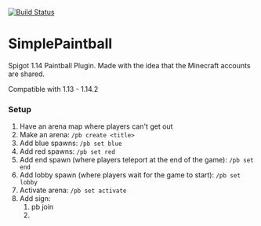 [![Build Status](https://travis-ci.com/jakeryang/SimplePaintball.svg?branch=master)](https://travis-ci.com/jakeryang/SimplePaintball)

# SimplePaintball
Spigot 1.14 Paintball Plugin. Made with the idea that the Minecraft accounts are shared.

Compatible with 1.13 - 1.14.2

### Setup
1. Have an arena map where players can't get out
2. Make an arena: `/pb create <title>`
3. Add blue spawns: `/pb set blue`
4. Add red spawns: `/pb set red`
5. Add end spawn (where players teleport at the end of the game): `/pb set end`
6. Add lobby spawn (where players wait for the game to start): `/pb set lobby`
7. Activate arena: `/pb set activate`
8. Add sign:
   1. pb join
   2. <title>
9. Enjoy!

### The Game
When a player joins a game, they are teleported to the lobby and placed in adventure mode with a few objects in their hot bar: a leave bed 
and wool blocks. Players can right click on those blocks in order to either leave the game or to choose a weapon to use when the game starts. When the game is about to start, players are randomly placed on to different teams (red or blue). The players play the game for the most kills, the team with the most kills is announced after the game is over.

### The Weapons
* Sniper : Shoots straight, no drop
* Rocket Launcher : On impact, multiple snowballs fire out for area damage
* Shotgun : 3 snowballs fire out
* Rifle : Faster than sniper, but slower and less accurate
* Admin : Extreme firerate with accuracy of sniper. Lightning strikes when a player is in the arena. Player holding the gun does not 
have to be part of arena

## Building
This repository utlizes Maven to build the JAR file. In Eclipse the process is simple: Right-click on your project -> `Run As...` -> `Maven Build`. A window will pop up to add some options for building. In the `Goals` field, type in `clean install`. Then click on `Apply` then on `Run`. This will will download the dependencies and build a jar file that will output in the `/target` folder. Place this in plugins and you're good to go!

### Note
In the pom.xml file, there's a section where it copies the built jar files to a certain directories (the plugin directory of my dev servers). These options are for me, but you can change them anyway you want. You might get an error if the path specified doesn't exist on your computer.

## API
As of v0.3.3-alpha.2, an API has been tested and created to add additional weapons to the game. If you would like to know how to add custom weapons look at the example repo: https://github.com/jakeryang/SimpleGun. 

### Note
You can replace any of the existing weapons by giving it the same name. Through the `getName()` method of the `Gun` class, which you extend to create a custom weapon, give it an existing name, such as `RocketLauncher` and it will replace the existing Rocket Launcher.

